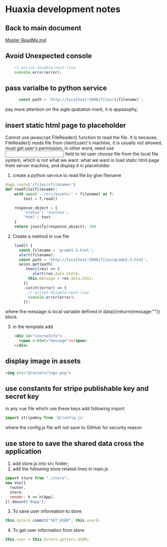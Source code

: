 # Huaxia development notes

## Back to main document
[Master ReadMe.md](../ReadMe.md)

## Avoid Unexpected console
```js
    // eslint-disable-next-line
    console.error(error);
```

## pass varialbe to python service
```js
      const path = `http://localhost:5000/files/${filename}`;
```
pay more attention on the sigle quatation mark, it is appasophy, 

## insert static html page to placeholder
Cannot use javascript FileReader() function to read the file. It is because, FileReader() reads file from client(user)'s machine, it is usually not allowed, must get user's permission, in other word, need use <input> field to let user choose file from the local file system, which is not what we want.
what we want is load static html page from server machine, and display it in placeholder.
1. create a python service to read file by give filename
```py
@app.route('/files/<filename>')
def readfile(filename):
    with open('../src/assets/' + filename) as f:
        text = f.read()

    response_object = {
        'status': 'success',
        'html': text
    }
    return jsonify(response_object), 200
``` 
2. Create a method in vue file
```js
    load() {
      const filename = 'grade1-3.html';
      alert(filename);
      const path = 'http://localhost:5000/files/grade1-3.html';
      axios.get(path)
        .then((res) => {
            alert(res.data.html);
          this.message = res.data.html;
        })
        .catch((error) => {
          // eslint-disable-next-line
          console.error(error);
        });
```
where the message is local variable defined in data(){return{message:""}} block.

3. in the template add
```html
    <div id="courseInfo">
      <span v-html="message"></span>
    </div>
```

## display image in assets
```html
<img src="@/assets/logo.png">
```
## use constants for stripe publishable key and secret key
in any vue file which use these keys add following import
```js
import stripeKey from '@/config.js'
```
where the config.js file will not save to GitHub for security reason

## use store to save the shared data cross the application
1. add store.js into src folder;
2. add the following store related lines in main.js
```js
import store from "./store";
new Vue({
  router,
  store,
  render: h => h(App),
}).$mount('#app');
```
3. To save user information to store
```js
this.$store.commit("SET_USER", this.user);
```

4. To get user information from store
```js
this.user = this.$store.getters.USER;
```